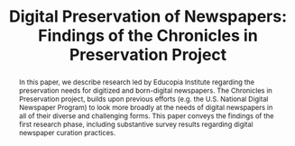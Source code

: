 ---
abstract: In this paper, we describe research led by Educopia Institute regarding
  the preservation needs for digitized and born-digital newspapers. The Chronicles
  in Preservation project, builds upon previous efforts (e.g. the U.S. National Digital
  Newspaper Program) to look more broadly at the needs of digital newspapers in all
  of their diverse and challenging forms. This paper conveys the findings of the first
  research phase, including substantive survey results regarding digital newspaper
  curation practices.
creators:
- Phillips, Mark
- Halbert, Martin
- Skinner, Katherine
- Schultz, Matt
date: null
document_url: https://services.phaidra.univie.ac.at/api/object/o:293843/download
grand_parent: iPRES
institutions: []
keywords:
- ischool
- toronto
- canada
- archival information packages
- data management
- digital archives
- digital curation
- digital libraries
- digital newspapers
- digital objects
- digital preservation
- distributed digital preservation
- ingest
- interoperability
- micro-services
- repository software
- submission information packages
landing_page_url: https://phaidra.univie.ac.at/o:293843
language: eng
layout: publication
license: CC BY-NC-SA 3.0 AT
notes_url: null
parent: iPRES 2012
presentation_url: null
publication_type: paper
size: 645160
source_name: iPRES
title: 'Digital Preservation of Newspapers: Findings of the Chronicles in Preservation
  Project'
year: 2012
---